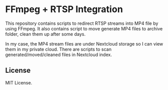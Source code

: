 # FFmpeg + RTSP Integration

This repository contains scripts to redirect RTSP streams into MP4 file by using FFmpeg. It also contains script to move generate MP4 files to archive folder, clean them up after some days.

In my case, the MP4 stream files are under Nextcloud storage so I can view them in my private cloud. There are scripts to scan generated/moved/cleaned files in Nextcloud index.

## License

MIT License.
